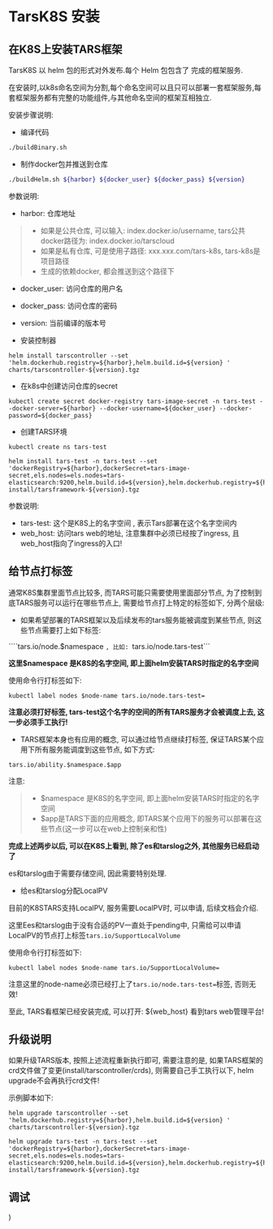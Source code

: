 # TarsK8S 安装

## 在K8S上安装TARS框架
  TarsK8S 以 helm 包的形式对外发布.每个 Helm 包包含了 完成的框架服务. 

  在安装时,以k8s命名空间为分割,每个命名空间可以且只可以部署一套框架服务,每套框架服务都有完整的功能组件,与其他命名空间的框架互相独立.

安装步骤说明:
- 编译代码
```sh
./buildBinary.sh
```

- 制作docker包并推送到仓库

```sh
./buildHelm.sh ${harbor} ${docker_user} ${docker_pass} ${version} 
```

参数说明:
- harbor: 仓库地址
>- 如果是公共仓库, 可以输入: index.docker.io/username, tars公共docker路径为: index.docker.io/tarscloud
>- 如果是私有仓库, 可是使用子路径: xxx.xxx.com/tars-k8s, tars-k8s是项目路径
>- 生成的依赖docker, 都会推送到这个路径下
- docker_user: 访问仓库的用户名
- docker_pass: 访问仓库的密码
- version: 当前编译的版本号

- 安装控制器
```
helm install tarscontroller --set 'helm.dockerhub.registry=${harbor},helm.build.id=${version} ' charts/tarscontroller-${version}.tgz
```

- 在k8s中创建访问仓库的secret
```
kubectl create secret docker-registry tars-image-secret -n tars-test --docker-server=${harbor} --docker-username=${docker_user} --docker-password=${docker_pass}   
```

- 创建TARS环境
```
kubectl create ns tars-test

helm install tars-test -n tars-test --set 'dockerRegistry=${harbor},dockerSecret=tars-image-secret,els.nodes=els.nodes=tars-elasticsearch:9200,helm.build.id=${version},helm.dockerhub.registry=${harbor},web=${web_host}' install/tarsframework-${version}.tgz

```

参数说明:
- tars-test: 这个是K8S上的名字空间 , 表示Tars部署在这个名字空间内
- web_host: 访问tars web的地址, 注意集群中必须已经按了ingress, 且web_host指向了ingress的入口!

## 给节点打标签

通常K8S集群里面节点比较多, 而TARS可能只需要使用里面部分节点, 为了控制到底TARS服务可以运行在哪些节点上, 需要给节点打上特定的标签如下, 分两个层级:

- 如果希望部署的TARS框架以及后续发布的tars服务能被调度到某些节点, 则这些节点需要打上如下标签:

````tars.io/node.$namespace ```, 比如: ```tars.io/node.tars-test```

**这里$namespace 是K8S的名字空间, 即上面helm安装TARS时指定的名字空间**

使用命令行打标签如下:
```
kubectl label nodes $node-name tars.io/node.tars-test=
```

**注意必须打好标签, tars-test这个名字的空间的所有TARS服务才会被调度上去, 这一步必须手工执行!**

- TARS框架本身也有应用的概念, 可以通过给节点继续打标签, 保证TARS某个应用下所有服务能调度到这些节点, 如下方式:

```tars.io/ability.$namespace.$app ```

注意:
>- $namespace 是K8S的名字空间, 即上面helm安装TARS时指定的名字空间
>- $app是TARS下面的应用概念, 即TARS某个应用下的服务可以部署在这些节点(这一步可以在web上控制亲和性)

**完成上述两步以后, 可以在K8S上看到, 除了es和tarslog之外, 其他服务已经启动了**

es和tarslog由于需要存储空间, 因此需要特别处理.

- 给es和tarslog分配LocalPV

目前的K8STARS支持LocalPV, 服务需要LocalPV时, 可以申请, 后续文档会介绍. 

这里Ees和tarslog由于没有合适的PV一直处于pending中, 只需给可以申请LocalPV的节点打上标签```tars.io/SupportLocalVolume ```

使用命令行打标签如下:
```
kubectl label nodes $node-name tars.io/SupportLocalVolume=
```

注意这里的node-name必须已经打上了```tars.io/node.tars-test=```标签, 否则无效!

至此, TARS看框架已经安装完成, 可以打开: ${web_host} 看到tars web管理平台!

## 升级说明

如果升级TARS版本, 按照上述流程重新执行即可, 需要注意的是, 如果TARS框架的crd文件做了变更(install/tarscontroller/crds), 则需要自己手工执行以下, helm upgrade不会再执行crd文件!

示例脚本如下:

```
helm upgrade tarscontroller --set 'helm.dockerhub.registry=${harbor},helm.build.id=${version} ' charts/tarscontroller-${version}.tgz

helm upgrade tars-test -n tars-test --set 'dockerRegistry=${harbor},dockerSecret=tars-image-secret,els.nodes=els.nodes=tars-elasticsearch:9200,helm.build.id=${version},helm.dockerhub.registry=${harbor},web=${web_host}' install/tarsframework-${version}.tgz

```

## 调试

)